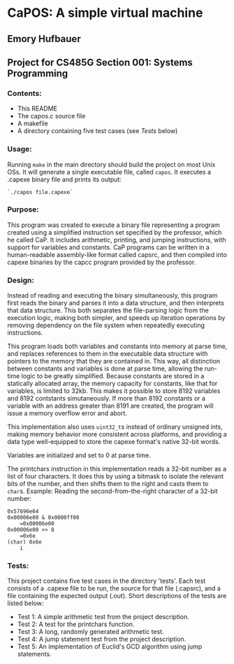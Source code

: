 
# CaPOS: A simple virtual machine

## Emory Hufbauer
## Project for CS485G Section 001: Systems Programming

### Contents:

+ This README
+ The capos.c source file
+ A makefile
+ A directory containing five test cases (see *Tests* below) 

### Usage:

Running `make` in the main directory should build the project on most Unix OSs. It will generate a single executable file, called `capos`. It executes a .capexe binary file and prints its output:

	`./capos file.capexe`

### Purpose:

This program was created to execute a binary file representing a program created using a simplified instruction set specified by the professor, which he called CaP. It includes arithmetic, printing, and jumping instructions, with support for variables and constants. CaP programs can be written in a human-readable assembly-like format called capsrc, and then compiled into capexe binaries by the capcc program provided by the professor.

### Design:

Instead of reading and executing the binary simultaneously, this program first reads the binary and parses it into a data structure, and then interprets that data structure. This both separates the file-parsing logic from the execution logic, making both simpler, and speeds up iteration operations by removing dependency on the file system when repeatedly executing instructions.

This program loads both variables and constants into memory at parse time, and replaces references to them in the executable data structure with pointers to the memory that they are contained in. This way, all distinction between constants and variables is done at parse time, allowing the run-time logic to be greatly simplified. Because constants are stored in a statically allocated array, the memory capacity for constants, like that for variables, is limited to 32kb. This makes it possible to store 8192 variables and 8192 contstants simutaneously. If more than 8192 constants or a variable with an address greater than 8191 are created, the program will issue a memory overflow error and abort.

This implementation also uses `uint32_t`s instead of ordinary unsigned ints, making memory behavior more consistent across platforms, and providing a data type well-equipped to store the capexe format's native 32-bit words.

Variables are initialized and set to 0 at parse time.

The printchars instruction in this implementation reads a 32-bit number as a list of four characters. It does this by using a bitmask to isolate the relevant bits of the number, and then shifts them to the right and casts them to `char`s. Example: Reading the second-from-the-right character of a 32-bit number:

	0x57696e64
	0x00006e00 & 0x0000ff00
		=0x00006e00
	0x00006e00 >> 8
		=0x6e
	(char) 0x6e
		i

### Tests:

This project contains five test cases in the directory 'tests'. Each test consists of a .capexe file to be run, the source for that file (.capsrc), and a file containing the expected output (.out). Short descriptions of the tests are listed below:

+ Test 1: A simple arithmetic test from the project description.
+ Test 2: A test for the printchars function.
+ Test 3: A long, randomly generated arithmetic test.
+ Test 4: A jump statement test from the project description.
+ Test 5: An implementation of Euclid's GCD algorithm using jump statements.
